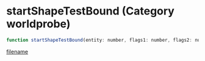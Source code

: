 # startShapeTestBound (Category worldprobe)

```js
function startShapeTestBound(entity: number, flags1: number, flags2: number): number
```

[filename](startShapeTestBound_m.md ':include')